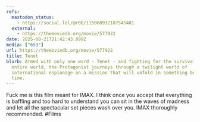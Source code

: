 ```yaml
---
refs:
  mastodon_status:
    - https://social.lol/@r0b/115068932187545481
  external:
    - https://themoviedb.org/movie/577922
date: 2025-08-21T21:42:43.899Z
media: ["653"]
url: https://themoviedb.org/movie/577922
title: Tenet
blurb: Armed with only one word - Tenet - and fighting for the survival of the
  entire world, the Protagonist journeys through a twilight world of
  international espionage on a mission that will unfold in something beyond real
  time.
---
```


Fuck me is this film meant for IMAX. I think once you accept that everything is baffling and too hard to understand you can sit in the waves of madness and let all the spectacular set pieces wash over you. IMAX thoroughly recommended. #Films
